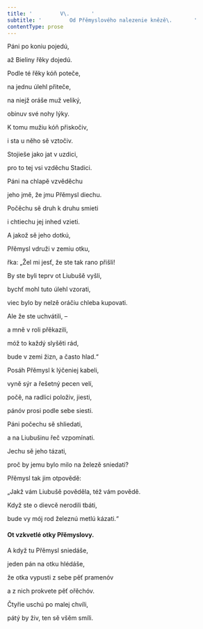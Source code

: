 ```yaml
---
title: '         V\.       '
subtitle: '         Od Přěmyslového nalezenie knězě\.       '
contentType: prose
---
```


<section>

Páni po koniu pojedú,

až Bieliny řěky dojedú.

Podle té řěky kóň poteče,

na jednu úlehl přiteče,

na niejž oráše muž veliký,

obinuv své nohy lýky.

K tomu mužiu kóň přiskočiv,

i sta u něho sě vztočiv.

Stojieše jako jat v uzdici,

pro to tej vsi vzděchu Stadici.

Páni na chlapě vzvěděchu

jeho jmě, že jmu Přěmysl diechu.

Počěchu sě druh k druhu smieti

i chtiechu jej inhed vzieti.

A jakož sě jeho dotkú,

Přěmysl vdruži v zemiu otku,

řka: „Žel mi jesť, že ste tak rano přišli!

By ste byli teprv ot Liubušě vyšli,

bychť mohl tuto úlehl vzorati,

viec bylo by nelzě oráčiu chleba kupovati.

Ale že ste uchvátili, –

a mně v roli přěkazili,

móž to každý slyšěti rád,

bude v zemi žizn, a často hlad.“

Posáh Přěmysl k lýčeniej kabeli,

vyně sýr a řešetný pecen velí,

počě, na radlici položiv, jiesti,

pánóv prosi podle sebe siesti.

Páni počechu sě shliedati,

a na Liubušinu řeč vzpomínati.

Jechu sě jeho tázati,

proč by jemu bylo milo na železě sniedati?

Přěmysl tak jim otpovědě:

„Jakž vám Liubušě pověděla, též vám povědě.

Když ste o dievcě nerodili tbáti,

bude vy mój rod železnú metlú kázati.“

#### Ot vzkvetlé otky Přěmyslovy.

A když tu Přěmysl sniedáše,

jeden pán na otku hlédáše,

že otka vypusti z sebe pěť pramenóv

a z nich prokvete pěť ořěchóv.

Čtyřie uschú po malej chvíli,

pátý by živ, ten sě všěm smíli.

</section>
